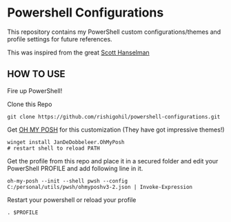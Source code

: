 # Powershell Configurations
This repository contains my PowerShell custom configurations/themes and profile settings for future references. 

This was inspired from the great <a href="https://www.hanselman.com/blog/my-ultimate-powershell-prompt-with-oh-my-posh-and-the-windows-terminal" target="_blank">Scott Hanselman</a>



## HOW TO USE

Fire up PowerShell!

Clone this Repo

```
git clone https://github.com/rishigohil/powershell-configurations.git
```


Get <a href="https://ohmyposh.dev/" target="_blank">OH MY POSH</a> for this customization (They have got impressive themes!)
```
winget install JanDeDobbeleer.OhMyPosh
# restart shell to reload PATH
```

Get the profile from this repo and place it in a secured folder and edit your PowerShell PROFILE and add following line in it.

```
oh-my-posh --init --shell pwsh --config C:/personal/utils/pwsh/ohmyposhv3-2.json | Invoke-Expression
```

Restart your powershell or reload your profile

```
. $PROFILE
```


